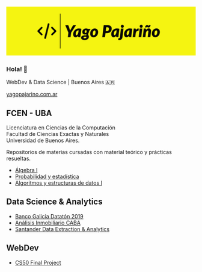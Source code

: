 <a href="https://yagopajarino.com.ar"><img src="./bannerYP.png" alt="more at yagopajarino.com.ar"></img></a>

### Hola! 👋

WebDev & Data Science | Buenos Aires 🇦🇷

[yagopajarino.com.ar](https://yagopajarino.com.ar)

## FCEN - UBA
Licenciatura en Ciencias de la Computación \
Facultad de Ciencias Exactas y Naturales \
Universidad de Buenos Aires.

Repositorios de materias cursadas con material teórico y prácticas resueltas.

* [Álgebra I](https://github.com/yagopajarino/uba-algebraI)
* [Probabilidad y estadística](https://github.com/yagopajarino/uba-probayestadistica)
* [Algoritmos y estructuras de datos I](https://github.com/yagopajarino/uba-AyEd1) 

## Data Science & Analytics

* [Banco Galicia Datatón 2019](https://github.com/yagopajarino/ds-datatonGalicia-2019)
* [Análisis Inmobiliario CABA](https://github.com/yagopajarino/ds-properati)
* [Santander Data Extraction & Analytics](https://github.com/yagopajarino/ds-santanderJobOffers)

## WebDev

* [CS50 Final Project](https://github.com/yagopajarino/mmanager)

<!--
**yagopajarino/yagopajarino** is a ✨ _special_ ✨ repository because its `README.md` (this file) appears on your GitHub profile.

Here are some ideas to get you started:

- 🔭 I’m currently working on ...
- 🌱 I’m currently learning ...
- 👯 I’m looking to collaborate on ...
- 🤔 I’m looking for help with ...
- 💬 Ask me about ...
- 📫 How to reach me: ...
- 😄 Pronouns: ...
- ⚡ Fun fact: ...
-->
